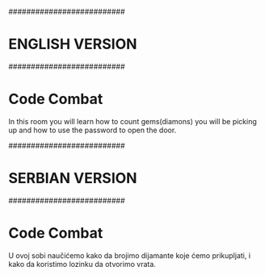 ##########################
#     ENGLISH VERSION    #
##########################


# Code Combat

In this room you will learn how to count gems(diamons) you will be picking up and how to use the password to open the door.



##########################
#     SERBIAN VERSION    #
##########################

# Code Combat

U ovoj sobi naučićemo kako da brojimo dijamante koje ćemo prikupljati, i kako da koristimo lozinku da otvorimo vrata. 
